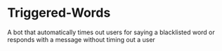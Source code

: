 # Triggered-Words
A bot that automatically times out users for saying a blacklisted word or responds with a message without timing out a user
